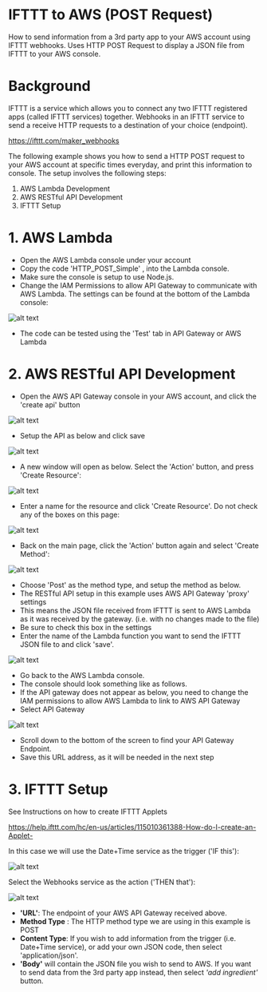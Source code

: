 # IFTTT to AWS (POST Request)
How to send information from a 3rd party app to your AWS account using IFTTT webhooks. 
Uses HTTP POST Request to display a JSON file from IFTTT to your AWS console.

# Background 
IFTTT is a service which allows you to connect any two IFTTT registered apps (called IFTTT services) together.
Webhooks in an IFTTT service to send a receive HTTP requests to a destination of your choice (endpoint). 

https://ifttt.com/maker_webhooks

The following example shows you how to send a HTTP POST request to your AWS account at specific times everyday, and print this information to console. 
The setup involves the following steps: 

1. AWS Lambda Development 
2. AWS RESTful API Development 
3. IFTTT Setup 


# 1. AWS Lambda
- Open the AWS Lambda console under your account
- Copy the code 'HTTP_POST_Simple' , into the Lambda console. 
- Make sure the console is setup to use Node.js. 
- Change the IAM Permissions to allow API Gateway to communicate with AWS Lambda. The settings can be found at the bottom of the Lambda console:

![alt text](IAMper.png)

- The code can be tested using the 'Test' tab in API Gateway or AWS Lambda 

# 2. AWS RESTful API Development 
- Open the AWS API Gateway console in your AWS account, and click the 'create api' button

![alt text](https://github.com/aoifem1/IFTTT_to_AWS/blob/master/Images/AWSgw1.PNG)

- Setup the API as below and click save 

![alt text](https://github.com/aoifem1/IFTTT_to_AWS/blob/master/Images/AWSgw2.PNG)


- A new window will open as below. Select the 'Action' button, and press 'Create Resource':

![alt text](https://github.com/aoifem1/IFTTT_to_AWS/blob/master/Images/AWSgw3.PNG)


- Enter a name for the resource and click 'Create Resource'. Do not check any of the boxes on this page: 

![alt text](https://github.com/aoifem1/IFTTT_to_AWS/blob/master/Images/AWSgw4.PNG)


- Back on the main page, click the 'Action' button again and select 'Create Method': 

![alt text](https://github.com/aoifem1/IFTTT_to_AWS/blob/master/Images/AWSgw3.PNG)


- Choose 'Post' as the method type, and setup the method as below. 
- The RESTful API setup in this example uses AWS API Gateway 'proxy' settings 
- This means the JSON file received from IFTTT is sent to AWS Lambda as it was received by the gateway. (i.e. with no changes made to the file) 
- Be sure to check this box in the settings
- Enter the name of the Lambda function you want to send the IFTTT JSON file to and click 'save'. 

![alt text](https://github.com/aoifem1/IFTTT_to_AWS/blob/master/Images/AWSgw5.PNG)


- Go back to the AWS Lambda console. 
- The console should look something like as follows. 
- If the API gateway does not appear as below, you need to change the IAM permissions to allow AWS Lambda to link to AWS API Gateway
- Select API Gateway 

![alt text](https://github.com/aoifem1/IFTTT_to_AWS/blob/master/Images/AWSgw6.PNG)

- Scroll down to the bottom of the screen to find your API Gateway Endpoint. 
- Save this URL address, as it will be needed in the next step 

# 3. IFTTT Setup
See Instructions on how to create IFTTT Applets

https://help.ifttt.com/hc/en-us/articles/115010361388-How-do-I-create-an-Applet-

In this case we will use the Date+Time service as the trigger ('IF this'):

![alt text](IFTTTTrigger2.PNG)

Select the Webhooks service as the action ('THEN that'):

![alt text](IFTTTAction1.PNG)

- **'URL'**: The endpoint of your AWS API Gateway received above. 
- **Method Type** : The HTTP method type we are using in this example is POST
- **Content Type**: If you wish to add information from the trigger (i.e. Date+Time service), or add your own JSON code, then select 'application/json'. 
- **'Body'** will contain the JSON file you wish to send to AWS. If you want to send data from the 3rd party app instead, then select *'add ingredient'* button. 







